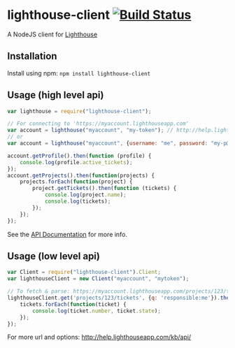 lighthouse-client [![Build Status](https://secure.travis-ci.org/jbuck/node-lighthouse-client.png)](http://travis-ci.org/jbuck/node-lighthouse-client)
=================

A NodeJS client for [Lighthouse](http://lighthouseapp.com)

## Installation

Install using npm: `npm install lighthouse-client`

## Usage (high level api)

```javascript
var lighthouse = require("lighthouse-client");

// For connecting to 'https://myaccount.lighthouseapp.com'
var account = lighthouse("myaccount", "my-token"); // http://help.lighthouseapp.com/kb/api/how-do-i-get-an-api-token
// or
var account = lighthouse("myaccount", {username: "me", password: "my-p@ssword"});

account.getProfile().then(function (profile) {
    console.log(profile.active_tickets);
});
account.getProjects().then(function(projects) {
    projects.forEach(function(project) {
        project.getTickets().then(function (tickets) {
            console.log(project.name);
            console.log(tickets);
        });
    });
});
```

See the [API Documentation](http://jbuck.github.io/node-lighthouse-client/) for more info.

## Usage (low level api)

```javascript
var Client = require("lighthouse-client").Client;
var lighthouseClient = new Client("myaccount", "mytoken");

// To fetch & parse: https://myaccount.lighthouseapp.com/projects/123/tickets.json
lighthouseClient.get('projects/123/tickets', {q: 'responsible:me'}).then(function(tickets) {
    tickets.forEach(function(ticket) {
        console.log(ticket.number, ticket.state);
    });
});
```

For more url and options: http://help.lighthouseapp.com/kb/api/
